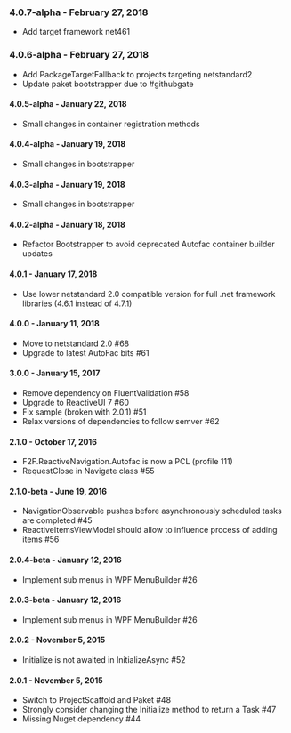### 4.0.7-alpha - February 27, 2018
* Add target framework net461

### 4.0.6-alpha - February 27, 2018
* Add PackageTargetFallback to projects targeting netstandard2
* Update paket bootstrapper due to #githubgate

#### 4.0.5-alpha - January 22, 2018
* Small changes in container registration methods

#### 4.0.4-alpha - January 19, 2018
* Small changes in bootstrapper

#### 4.0.3-alpha - January 19, 2018
* Small changes in bootstrapper

#### 4.0.2-alpha - January 18, 2018
* Refactor Bootstrapper to avoid deprecated Autofac container builder updates

#### 4.0.1 - January 17, 2018
* Use lower netstandard 2.0 compatible version for full .net framework libraries (4.6.1 instead of 4.7.1)

#### 4.0.0 - January 11, 2018
* Move to netstandard 2.0 #68
* Upgrade to latest AutoFac bits #61

#### 3.0.0 - January 15, 2017
* Remove dependency on FluentValidation #58
* Upgrade to ReactiveUI 7 #60
* Fix sample (broken with 2.0.1) #51
* Relax versions of dependencies to follow semver #62

#### 2.1.0 - October 17, 2016
* F2F.ReactiveNavigation.Autofac is now a PCL (profile 111)
* RequestClose in Navigate class #55

#### 2.1.0-beta - June 19, 2016
* NavigationObservable pushes before asynchronously scheduled tasks are completed #45
* ReactiveItemsViewModel should allow to influence process of adding items #56

#### 2.0.4-beta - January 12, 2016
* Implement sub menus in WPF MenuBuilder #26

#### 2.0.3-beta - January 12, 2016
* Implement sub menus in WPF MenuBuilder #26

#### 2.0.2 - November 5, 2015
* Initialize is not awaited in InitializeAsync #52

#### 2.0.1 - November 5, 2015
* Switch to ProjectScaffold and Paket #48
* Strongly consider changing the Initialize method to return a Task #47
* Missing Nuget dependency #44
